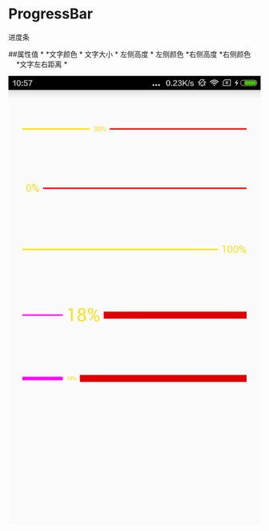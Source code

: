 # ProgressBar
进度条

##属性值
 *<declare-styleable name="HorizontalProgressBar">
         *<attr name="text_color" format="color"/>文字颜色
         *<attr name="text_size" format="dimension"/> 文字大小
         *<attr name="left_height" format="dimension"/> 左侧高度
         *<attr name="left_color" format="color"/> 左侧颜色
         *<attr name="right_height" format="dimension"/>右侧高度
         *<attr name="right_color" format="color"/>右侧颜色
         *<attr name="text_offset" format="dimension"/>文字左右距离
     *</declare-styleable>


![image](https://github.com/zhangxiang0316/ProgressBar/blob/master/raw/QQ图片20170526105856.png)


